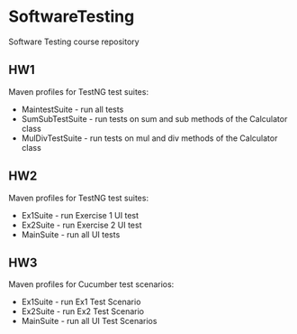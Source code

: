 # SoftwareTesting
Software Testing course repository

## HW1

Maven profiles for TestNG test suites:
- MaintestSuite - run all tests
- SumSubTestSuite - run tests on sum and sub methods of the Calculator class
- MulDivTestSuite - run tests on mul and div methods of the Calculator class

## HW2

Maven profiles for TestNG test suites:
- Ex1Suite - run Exercise 1 UI test
- Ex2Suite - run Exercise 2 UI test
- MainSuite - run all UI tests

## HW3

Maven profiles for Cucumber test scenarios:
- Ex1Suite - run Ex1 Test Scenario
- Ex2Suite - run Ex2 Test Scenario
- MainSuite - run all UI Test Scenarios